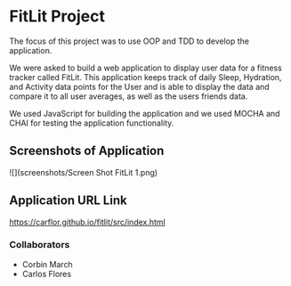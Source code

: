 # FitLit Project 

The focus of this project was to use OOP and TDD to develop the application. 

We were asked to build a web application to display user data for a fitness tracker called FitLit. This application keeps track of daily Sleep, Hydration, and Activity data points for the User and is able to display the data and compare it to all user averages, as well as the users friends data. 

We used JavaScript for building the application and we used MOCHA and CHAI for testing the application functionality. 


## Screenshots of Application

![](screenshots/Screen Shot FitLit 1.png)

## Application URL Link

https://carflor.github.io/fitlit/src/index.html

### Collaborators 
- Corbin March
- Carlos Flores
